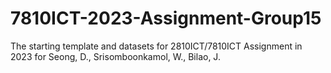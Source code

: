 # 7810ICT-2023-Assignment-Group15
The starting template and datasets for 2810ICT/7810ICT Assignment in 2023 for Seong, D., Srisomboonkamol, W., Bilao, J. 
